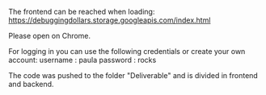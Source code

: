 The frontend can be reached when loading: https://debuggingdollars.storage.googleapis.com/index.html

Please open on Chrome. 


For logging in you can use the following credentials or create your own account: 
username : paula
password : rocks

The code was pushed to the folder "Deliverable" and is divided in frontend and backend. 
